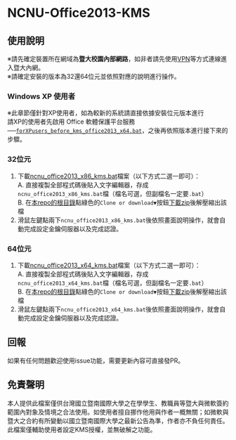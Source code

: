 # NCNU-Office2013-KMS

## 使用說明
※請先確定裝置所在網域為**暨大校園內部網路**，如非者請先使用[VPN](https://sslvpn9.twaren.net/ncnu)等方式連線進入暨大內網。  
※請確定安裝的版本為32還64位元並依照對應的說明進行操作。

### Windows XP 使用者
※此章節僅針對XP使用者，如為較新的系統請直接依據安裝位元版本進行  
請XP的使用者先啟用 Office 軟體保護平台服務──[`forXPusers_before_kms_office2013_x64.bat`](https://github.com/hms5232/NCNU-Office2013-KMS/blob/master/forXPusers_before_kms_office2013_x64.bat)，之後再依照版本進行接下來的步驟。

### 32位元
1. 下載[ncnu_office2013_x86_kms.bat](https://github.com/hms5232/NCNU-Office2013-KMS/blob/master/ncnu_office2013_x86_kms.bat)檔案（以下方式二選一即可）：  
  A. 直接複製全部程式碼後貼入文字編輯器，存成`ncnu_office2013_x86_kms.bat`檔（檔名可選，但副檔名一定要`.bat`）  
  B. 在[本repo的根目錄](https://github.com/hms5232/NCNU-Office2013-KMS)點綠色的`Clone or download▼`按鈕[下載zip](https://github.com/hms5232/NCNU-Office2013-KMS/archive/master.zip)後解壓縮出該檔
2. 滑鼠左鍵點兩下`ncnu_office2013_x86_kms.bat`後依照畫面說明操作，就會自動完成設定金鑰伺服器以及完成認證。

### 64位元
1. 下載[ncnu_office2013_x64_kms.bat](https://github.com/hms5232/NCNU-Office2013-KMS/blob/master/ncnu_office2013_x64_kms.bat)檔案（以下方式二選一即可）：  
  A. 直接複製全部程式碼後貼入文字編輯器，存成`ncnu_office2013_x64_kms.bat`檔（檔名可選，但副檔名一定要`.bat`）  
  B. 在[本repo的根目錄](https://github.com/hms5232/NCNU-Office2013-KMS)點綠色的`Clone or download▼`按鈕[下載zip](https://github.com/hms5232/NCNU-Office2013-KMS/archive/master.zip)後解壓縮出該檔
2. 滑鼠左鍵點兩下`ncnu_office2013_x64_kms.bat`後依照畫面說明操作，就會自動完成設定金鑰伺服器以及完成認證。

## 回報
如果有任何問題歡迎使用issue功能，需要更新內容可直接發PR。

## 免責聲明
本人提供此檔案僅供台灣國立暨南國際大學之在學學生、教職員等暨大與微軟簽約範圍內對象及情境之合法使用。如使用者擅自挪作他用與作者一概無關；如微軟與暨大之合約有所變動以國立暨南國際大學之最新公告為準，作者亦不負任何責任。  
此檔案僅輔助使用者設定KMS授權，並無破解之功能。
